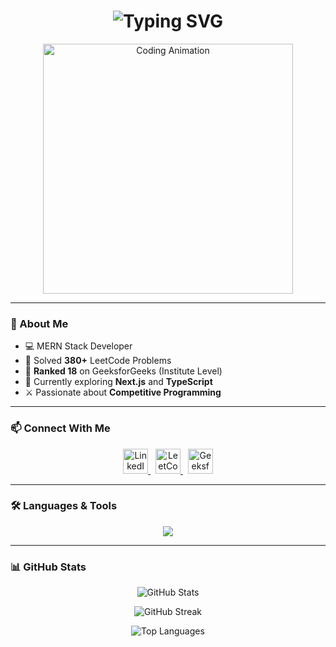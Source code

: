 <h1 align="center">
  <img src="https://readme-typing-svg.demolab.com?font=Fira+Code&size=30&duration=3000&pause=1000&center=true&vCenter=true&multiline=true&width=800&height=100&lines=Hi+%F0%9F%91%8B%2C+I'm+Vishal+Pal;Full-Stack+Developer+%7C+Competitive+Programmer" alt="Typing SVG" />
</h1>

<p align="center">
  <img src="https://media.giphy.com/media/qgQUggAC3Pfv687qPC/giphy.gif" width="400" alt="Coding Animation" />
</p>

---

### 🚀 About Me

- 💻 MERN Stack Developer  
- 🧠 Solved **380+** LeetCode Problems   
- 🥇 **Ranked 18** on GeeksforGeeks (Institute Level)  
- 🌱 Currently exploring **Next.js** and **TypeScript**  
- ⚔️ Passionate about **Competitive Programming**

---

### 📫 Connect With Me

<p align="center">
  <a href="https://linkedin.com/in/vishalp018" target="_blank">
    <img src="https://skillicons.dev/icons?i=linkedin" height="40" alt="LinkedIn" />
  </a>&nbsp;
  <a href="https://leetcode.com/vishalp018" target="_blank">
    <img src="https://upload.wikimedia.org/wikipedia/commons/1/19/LeetCode_logo_black.png" height="40" alt="LeetCode" />
  </a>&nbsp;
  <a href="https://auth.geeksforgeeks.org/user/vishal_p0618" target="_blank">
    <img src="https://upload.wikimedia.org/wikipedia/commons/4/43/GeeksforGeeks.svg" height="40" alt="GeeksforGeeks" />
  </a>
</p>

---

### 🛠️ Languages & Tools

<p align="center">
  <img src="https://skillicons.dev/icons?i=cpp,java,python,html,css,js,ts,react,nextjs,nodejs,express,tailwind,figma,vscode,mongodb,postgres,mysql,docker,kubernetes,vercel,git" />
</p>

---

### 📊 GitHub Stats

<p align="center">
  <img src="https://github-readme-stats.vercel.app/api?username=vishalp018&show_icons=true&theme=tokyonight" alt="GitHub Stats" />
</p>

<p align="center">
  <img src="https://streak-stats.demolab.com?user=vishalp018&theme=tokyonight" alt="GitHub Streak" />
</p>

<p align="center">
  <img src="https://github-readme-stats.vercel.app/api/top-langs/?username=vishalp018&layout=compact&theme=tokyonight" alt="Top Languages" />
</p>
